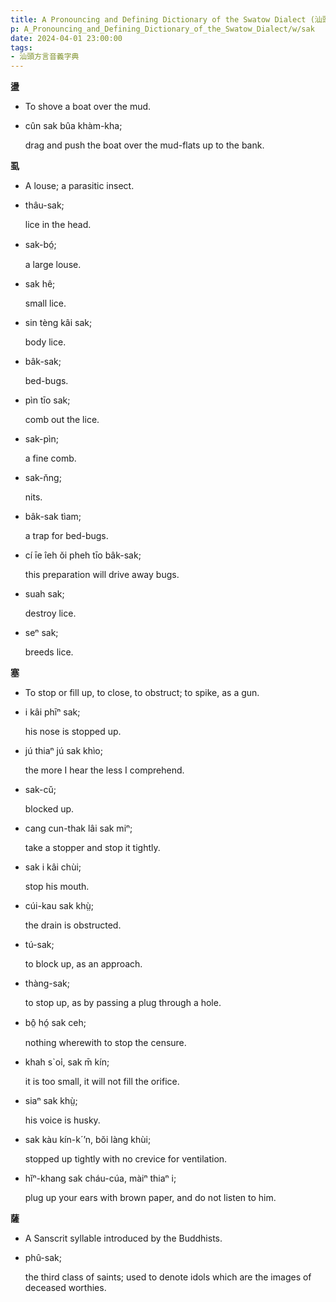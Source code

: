 ```yaml
---
title: A Pronouncing and Defining Dictionary of the Swatow Dialect (汕頭方言音義字典) / sak
p: A_Pronouncing_and_Defining_Dictionary_of_the_Swatow_Dialect/w/sak
date: 2024-04-01 23:00:00
tags: 
- 汕頭方言音義字典
---
```



**盪**
- To shove a boat over the mud.

- cûn sak bûa khàm-kha;

  drag and push the boat over the mud-flats up to the bank.

**虱**
- A louse; a parasitic insect.

- thâu-sak;

  lice in the head.

- sak-bó̤;

  a large louse.

- sak hê;

  small lice.

- sin tèng kâi sak;

  body lice.

- bâk-sak;

  bed-bugs.

- pìn tīo sak;

  comb out the lice.

- sak-pìn;

  a fine comb.

- sak-n̆ng;

  nits.

- bâk-sak tìam;

  a trap for bed-bugs.

- cí īe îeh ŏi pheh tīo bâk-sak;

  this preparation will drive away bugs.

- suah sak;

  destroy lice.

- seⁿ sak;

  breeds lice.

**塞**
- To stop or fill up, to close, to obstruct; to spike, as a gun.

- i kâi phīⁿ sak;

  his nose is stopped up.

- jú thiaⁿ jú sak khìo;

  the more I hear the less I comprehend.

- sak-cŭ;

  blocked up.

- cang cun-thak lâi sak miⁿ;

  take a stopper and stop it tightly.

- sak i kâi chùi;

  stop his mouth.

- cúi-kau sak khṳ̀;

  the drain is obstructed.

- tú-sak;

  to block up, as an approach.

- thàng-sak;

  to stop up, as by passing a plug through a hole.

- bô̤ hó̤ sak ceh;

  nothing wherewith to stop the censure.

- khah s`o͘i, sak m̄ kín;

  it is too small, it will not fill the orifice.

- siaⁿ sak khṳ̀;

  his voice is husky.

- sak kàu kín-k´ʼn, bŏi làng khùi;

  stopped up tightly with no crevice for ventilation.

- hĭⁿ-khang sak cháu-cúa, màiⁿ thiaⁿ i;

  plug up your ears with brown paper, and do not listen to him. 

**薩**
- A Sanscrit syllable introduced by the Buddhists.

- phû-sak;

  the third class of saints; used to denote idols which are the images of deceased worthies.